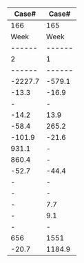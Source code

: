 #

| Case#  | Case#  |
| ------ | ------ |
| 166    | 165    |
| Week   | Week   |
| ------ | ------ |
|   2    |   1    |
| ------ | ------ |
| -2227.7| -579.1 |
| -13.3  | -16.9  |
|   -    |   -    |
| -14.2  |  13.9  |
| -58.4  | 265.2  |
| -101.9 | -21.6  |
| 931.1  |   -    |
| 860.4  |   -    |
| -52.7  | -44.4  |
|   -    |   -    |
|   -    |   -    |
|   -    |  7.7   |
|   -    |  9.1   |
|   -    |   -    |
| 656    | 1551   |
| -20.7  | 1184.9 |
